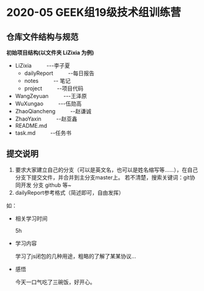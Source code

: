 # 2020-05 GEEK组19级技术组训练营

## 仓库文件结构与规范


**初始项目结构(以文件夹 LiZixia 为例)**
- LiZixia &nbsp;&nbsp;&nbsp;&nbsp;&nbsp;&nbsp;&nbsp;&nbsp;&nbsp;---李子夏
  - dailyReport &nbsp;&nbsp;&nbsp;&nbsp;&nbsp;&nbsp;&nbsp;&nbsp;&nbsp;--每日报告
  - notes &nbsp;&nbsp;&nbsp;&nbsp;&nbsp;&nbsp;&nbsp;&nbsp;&nbsp;-- 笔记
  - project &nbsp;&nbsp;&nbsp;&nbsp;&nbsp;&nbsp;&nbsp;&nbsp;&nbsp;--项目代码
- WangZeyuan &nbsp;&nbsp;&nbsp;&nbsp;&nbsp;&nbsp;&nbsp;&nbsp;&nbsp;---王泽原
- WuXungao &nbsp;&nbsp;&nbsp;&nbsp;&nbsp;&nbsp;&nbsp;&nbsp;&nbsp;---伍勋高
- ZhaoQiancheng  &nbsp;&nbsp;&nbsp;&nbsp;&nbsp;&nbsp;&nbsp;&nbsp;&nbsp;--赵谦诚
- ZhaoYaxin &nbsp;&nbsp;&nbsp;&nbsp;&nbsp;&nbsp;&nbsp;&nbsp;&nbsp;--赵亚鑫
- README.md
- task.md  &nbsp;&nbsp;&nbsp;&nbsp;&nbsp;&nbsp;&nbsp;&nbsp;&nbsp;--任务书


## 提交说明

1. 要求大家建立自己的分支（可以是英文名，也可以是姓名缩写等......），在自己分支下提交文件，并合并到主分支master上。
若不清楚，搜索关键词：git协同开发 分支 github 等~
2. dailyReport参考格式（简述即可，自由发挥）
  
  如：
  
- 相关学习时间

    5h
- 学习内容

   学习了js闭包的几种用途，粗略的了解了某某协议...
- 感悟

   今天一口气吃了三碗饭，好开心。


